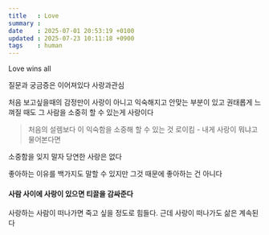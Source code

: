 ```yaml
---
title   : Love
summary :
date    : 2025-07-01 20:53:19 +0100
updated : 2025-07-23 10:11:18 +0900
tags    : human
---
```



Love wins all

질문과 궁금증은 이어져있다 사랑과관심

처음 보고싶을때의 감정만이 사랑이 아니고
익숙해지고 안맞는 부분이 있고 권태롭게 느껴질 때도 그 사람을 소중히 할 수 있는게 사랑이다

> 처음의 설렘보다 이 익숙함을 소중해 할 수 있는 것
로이킴 - 내게 사랑이 뭐냐고 물어본다면



소중함을 잊지 말자
당연한 사랑은 없다

좋아하는 이유를 백가지도 말할 수 있지만 그것 때문에 좋아하는 건 아니다

#### 사람 사이에 사랑이 있으면 티끌을 감싸준다
사랑하는 사람이 떠나가면 죽고 싶을 정도로 힘들다.
근데 사랑이 떠나가도 삶은 계속된다
